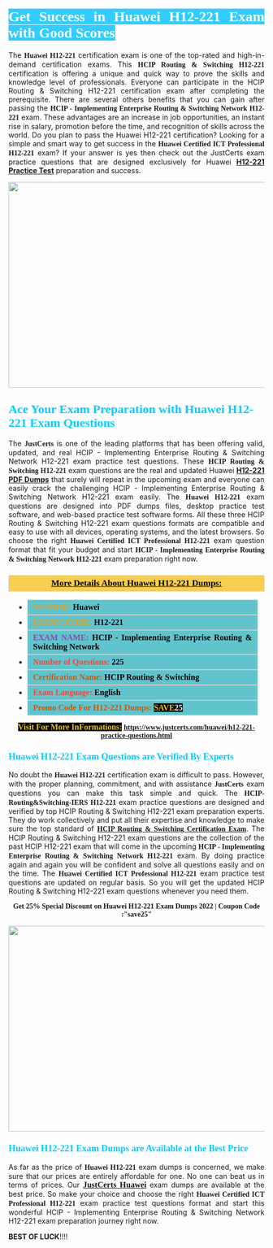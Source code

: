 <h1 style="text-align: justify;"><span style="color:#ffffff;"><span style="font-family:Georgia,serif;"><strong><span style="background-color:#33ccff;">Get Success in Huawei H12-221 Exam with Good Scores</span></strong></span></span></h1>

<p style="text-align: justify;">The <strong><span style="font-family:Georgia,serif;">Huawei H12-221</span></strong> certification exam is one of the top-rated and high-in-demand certification exams. This <span style="font-family:Georgia,serif;"><strong>HCIP Routing & Switching H12-221</strong></span> certification is offering a unique and quick way to prove the skills and knowledge level of professionals. Everyone can participate in the HCIP Routing & Switching H12-221 certification exam after completing the prerequisite. There are several others benefits that you can gain after passing the <span style="font-family:Georgia,serif;"><strong>HCIP - Implementing Enterprise Routing & Switching Network H12-221</strong></span> exam. These advantages are an increase in job opportunities, an instant rise in salary, promotion before the time, and recognition of skills across the world. Do you plan to pass the Huawei H12-221 certification? Looking for a simple and smart way to get success in the <span style="font-family:Georgia,serif;"><strong>Huawei Certified ICT Professional H12-221</strong></span> exam? If your answer is yes then check out the JustCerts exam practice questions that are designed exclusively for Huawei <strong><a href="https://www.justcerts.com/huawei/h12-221-practice-questions.html">H12-221 Practice Test</a></strong> preparation and success.</p>

<p style="text-align: center;"><a href="https://www.justcerts.com/huawei/h12-221-practice-questions.html"><img alt="" src="https://i.imgur.com/JNYhfyb.jpg" style="width: 720px; height: 405px;" /></a></p>

<h2 style="margin-right:0in; margin-left:0in"><span style="color:#00ccff;"><span style="font-family:Georgia,serif;"><strong><span style="font-size:18pt">Ace Your Exam Preparation with Huawei H12-221 Exam Questions </span></strong></span></span></h2>

<p style="text-align: justify;">The <span style="font-size:14px;"><span style="font-family:Georgia,serif;"><strong>JustCerts</strong></span></span> is one of the leading platforms that has been offering valid, updated, and real HCIP - Implementing Enterprise Routing & Switching Network H12-221 exam practice test questions. These <span style="font-family:Georgia,serif;"><strong>HCIP Routing & Switching H12-221</strong></span> exam questions are the real and updated Huawei <strong><a href="https://www.justcerts.com/huawei/h12-221-practice-questions.html">H12-221 PDF Dumps</a></strong> that surely will repeat in the upcoming exam and everyone can easily crack the challenging HCIP - Implementing Enterprise Routing & Switching Network H12-221 exam easily. The <span style="font-family:Georgia,serif;"><strong>Huawei H12-221</strong></span> exam questions are designed into PDF dumps files, desktop practice test software, and web-based practice test software forms. All these three HCIP Routing & Switching H12-221 exam questions formats are compatible and easy to use with all devices, operating systems, and the latest browsers. So choose the right <span style="font-family:Georgia,serif;"><strong>Huawei Certified ICT Professional H12-221</strong></span> exam question format that fit your budget and start <span style="font-family:Georgia,serif;"><strong>HCIP - Implementing Enterprise Routing & Switching Network H12-221</strong></span> exam preparation right now.</p>

<h3 style="background: #f7ce50; border: 1px solid rgb(204, 204, 204); padding: 5px 10px; text-align: center;"><span style="font-family:Georgia,serif;"><u><u><span style="color:#000000;"><span style="font-size:11pt"><span style="line-height:normal"><b><span style="font-size:13.0pt"><span cambria="">More Details About Huawei H12-221 Dumps:</span></span></b></span></span></span></u></u></span></h3>

<ul>
	<li style="margin:0cm 10pt">
	<div style="background:#61c4cd; border: 1px solid rgb(204, 204, 204); padding: 5px 10px; text-align: justify;"><span style="font-family:Georgia,serif;"><span style="font-size:11pt"><span style="line-height:normal"><b><span style="font-size:12.0pt"><span new="" roman="" times=""><span style="color:#f39c12;">VENDOR:</span> <span style="color:#000000;">Huawei</span></span></span></b></span></span></span></div>
	</li>
	<li style="margin:0cm 10pt">
	<div style="background: #61c4cd; border: 1px solid rgb(204, 204, 204); padding: 5px 10px; text-align: justify;"><span style="font-family:Georgia,serif;"><span style="font-size:11pt"><span style="line-height:normal"><b><span style="font-size:12.0pt"><span new="" roman="" times=""><span style="color:#f39c12;">EXAM CCODE:</span> <span style="color:#000000;">H12-221</span></span></span></b></span></span></span></div>
	</li>
	<li style="margin:0cm 10pt">
	<div style="background: #61c4cd; border: 1px solid rgb(204, 204, 204); padding: 5px 10px; text-align: justify;"><span style="font-family:Georgia,serif;"><span style="font-size:11pt"><span style="line-height:normal"><b><span style="font-size:12.0pt"><span new="" roman="" times=""><span style="color:#8e44ad;">EXAM NAME:</span> <span style="color:#000000;">HCIP - Implementing Enterprise Routing & Switching Network</span></span></span></b></span></span></span></div>
	</li>
	<li style="margin:0cm 10pt">
	<div style="background: #61c4cd; border: 1px solid rgb(204, 204, 204); padding: 5px 10px;"><span style="font-family:Georgia,serif;"><span style="font-size:11pt"><span style="line-height:normal"><b><span style="font-size:12.0pt"><span new="" roman="" times=""><span style="color:#e74c3c;">Number of Questions:</span><span style="color:#000000;"><span style="color:#f1c40f;"> </span>225</span></span></span></b></span></span></span></div>
	</li>
	<li style="margin:0cm 10pt">
	<div style="background: #61c4cd; border: 1px solid rgb(204, 204, 204); padding: 5px 10px; text-align: justify;"><span style="font-family:Georgia,serif;"><span style="font-size:11pt"><span style="line-height:normal"><b><span style="font-size:12.0pt"><span new="" roman="" times=""><span style="color:#d35400;">Certification Name:</span><span style="color:#000000;"> HCIP Routing & Switching</span></span></span></b></span></span></span></div>
	</li>
	<li style="margin:0cm 10pt">
	<div style="background: #61c4cd; border: 1px solid rgb(204, 204, 204); padding: 5px 10px; text-align: justify;"><span style="font-family:Georgia,serif;"><span style="font-size:11pt"><span style="line-height:normal"><b><span style="font-size:12.0pt"><span new="" roman="" times=""><span style="color:#e74c3c;">Exam Language:</span> <span style="color:#000000;">English</span></span></span></b></span></span></span></div>
	</li>
	<li style="margin:0cm 10pt">
	<div style="background: #61c4cd; border: 1px solid rgb(204, 204, 204); padding: 5px 10px;"><span style="font-family:Georgia,serif;"><span style="font-size:11pt"><span style="line-height:normal"><b><span style="font-size:12.0pt"><span new="" roman="" times=""><span style="color:#d35400;">Promo Code For H12-221 Dumps:</span><span style="color:#f1c40f;"> <span style="background-color:#000000;">SAVE</span></span><span style="color:#ffffff;"><span style="background-color:#000000;">25</span></span></span></span></b></span></span></span></div>
	</li>
</ul>

<p style="text-align: center;"><span style="font-family:Georgia,serif;"><strong><span style="font-size:16px;"><span style="color:#f1c40f;"><span style="background-color:#000000;">Visit For More InFormations:</span></span></span> <a href="https://www.justcerts.com/huawei/h12-221-practice-questions.html">https://www.justcerts.com/huawei/h12-221-practice-questions.html</a></strong></span></p>

<h3 style="margin-right:0in; margin-left:0in"><span style="color:#00ccff;"><span style="font-family:Georgia,serif;"><strong><span style="font-size:13.5pt">Huawei H12-221 Exam Questions are Verified By Experts </span></strong></span></span></h3>

<p style="text-align: justify;">No doubt the <span style="font-family:Georgia,serif;"><strong>Huawei H12-221</strong></span> certification exam is difficult to pass. However, with the proper planning, commitment, and with assistance <span style="font-family:Georgia,serif;"><span style="font-size:14px;"><strong>JustCerts</strong></span></span> exam questions you can make this task simple and quick. The <span style="font-family:Georgia,serif;"><strong>HCIP-Routing&Switching-IERS H12-221</strong></span> exam practice questions are designed and verified by top HCIP Routing & Switching H12-221 exam preparation experts. They do work collectively and put all their expertise and knowledge to make sure the top standard of <a href="https://www.justcerts.com/huawei/hcip-certification-exams.html"><span style="font-family:Georgia,serif;"><strong>HCIP Routing & Switching Certification Exam</strong></span></a>. The HCIP Routing & Switching H12-221 exam questions are the collection of the past HCIP H12-221 exam that will come in the upcoming <span style="font-family:Georgia,serif;"><strong>HCIP - Implementing Enterprise Routing & Switching Network H12-221</strong></span> exam. By doing practice again and again you will be confident and solve all questions easily and on the time. The <span style="font-family:Georgia,serif;"><strong>Huawei Certified ICT Professional H12-221</strong></span> exam practice test questions are updated on regular basis. So you will get the updated HCIP Routing & Switching H12-221 exam questions whenever you need them.</p>

<p style="text-align: center;"><span style="font-size:14px;"><span style="font-family:Georgia,serif;"><strong>Get 25% Special Discount on Huawei H12-221 Exam Dumps 2022 | Coupon Code :"save25"</strong></span></span></p>

<p style="text-align: center;"><a href="https://www.justcerts.com/huawei/h12-221-practice-questions.html"><img alt="" src="https://i.imgur.com/FssxWlc.jpg" style="width: 720px; height: 405px;" /></a></p>

<h3 style="margin-right:0in; margin-left:0in"><span style="color:#00ccff;"><span style="font-family:Georgia,serif;"><strong><span style="font-size:13.5pt">Huawei H12-221 Exam Dumps are Available at the Best Price </span></strong></span></span></h3>

<p style="text-align: justify;">As far as the price of <span style="font-family:Georgia,serif;"><strong>Huawei H12-221</strong></span> exam dumps is concerned, we make sure that our prices are entirely affordable for one. No one can beat us in terms of prices. Our <a href="https://www.justcerts.com/huawei-certification-exams.html"><span style="font-family:Georgia,serif;"><strong><span style="font-size:16px;">JustCerts Huawei</span></strong></span></a> exam dumps are available at the best price. So make your choice and choose the right <span style="font-family:Georgia,serif;"><strong>Huawei Certified ICT Professional H12-221</strong></span> exam practice test questions format and start this wonderful HCIP - Implementing Enterprise Routing & Switching Network H12-221 exam preparation journey right now. </p>

<p><span style="font-size:14px;"><strong>BEST OF LUCK</strong>!!!!</span></p>

